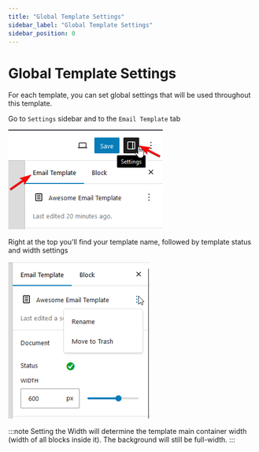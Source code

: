 ```yaml
---
title: "Global Template Settings"
sidebar_label: "Global Template Settings"
sidebar_position: 0
---
```


# Global Template Settings

For each template, you can set global settings that will be used throughout this template.

Go to `Settings` sidebar and to the `Email Template` tab

![](../assets/obraz%20(26).png)

Right at the top you'll find your template name, followed by template status and width settings

![](../assets/obraz%20(27).png)

:::note
Setting the Width will determine the template main container width (width of all blocks inside it). The background will still be full-width.
:::